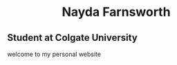 <html>

<h1 align="center">Nayda Farnsworth</h1> 

<h2> Student at Colgate University </h2>

<p> welcome to my personal website </p>

</html>
